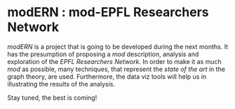 # modERN : mod-EPFL Researchers Network

*modERN* is a project that is going to be developed during the next months. It has the presumption of proposing a *mod* description, analysis and exploration of the *EPFL Researchers Network*. In order to make it as much *mod* as possible, many techniques, that represent the *state of the art* in the graph theory, are used. Furthermore, the data viz tools will help us in illustrating the results of the analysis.

Stay tuned, the best is coming!
